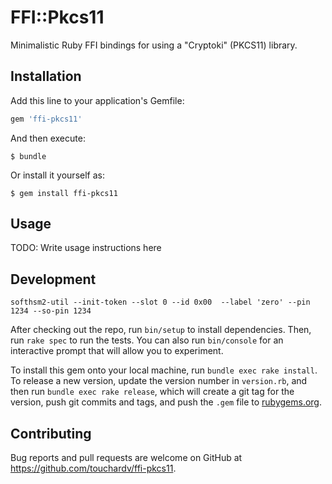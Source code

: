 # FFI::Pkcs11

Minimalistic Ruby FFI bindings for using a "Cryptoki" (PKCS11) library.

## Installation

Add this line to your application's Gemfile:

```ruby
gem 'ffi-pkcs11'
```

And then execute:

    $ bundle

Or install it yourself as:

    $ gem install ffi-pkcs11

## Usage

TODO: Write usage instructions here

## Development

`softhsm2-util --init-token --slot 0 --id 0x00  --label 'zero' --pin 1234 --so-pin 1234`

After checking out the repo, run `bin/setup` to install dependencies. Then, run `rake spec` to run the tests. You can also run `bin/console` for an interactive prompt that will allow you to experiment.

To install this gem onto your local machine, run `bundle exec rake install`. To release a new version, update the version number in `version.rb`, and then run `bundle exec rake release`, which will create a git tag for the version, push git commits and tags, and push the `.gem` file to [rubygems.org](https://rubygems.org).

## Contributing

Bug reports and pull requests are welcome on GitHub at https://github.com/touchardv/ffi-pkcs11.

